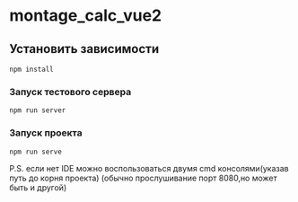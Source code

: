# montage_calc_vue2

## Установить зависимости
```
npm install
```
### Запуск тестового сервера
```
npm run server
```
### Запуск проекта
```
npm run serve
```
P.S.
если нет IDE можно воспользоваться двумя cmd консолями(указав путь до корня проекта)
(обычно прослушивание порт 8080,но может быть и другой)
